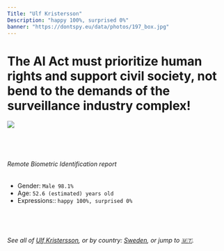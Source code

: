 ```yaml
---
Title: "Ulf Kristersson"
Description: "happy 100%, surprised 0%"
banner: "https://dontspy.eu/data/photos/197_box.jpg"
---
```


# The AI Act must prioritize human rights and support civil society, not bend to the demands of the surveillance industry complex!

<link rel="stylesheet" type="text/css" href="/css/blog.css" />

<div class="is-fake" hidden>

_This image is **clearly fake**_, yet we [continue to collect them because the AI Act negotiations](/blog/why-deepfake/) are heading in a direction that will only make people's lives more complicated. For a more in-depth explanation, read: [Double threat: why losing the battle against Face Biometrics would fuel the proliferation of deepfakes](/blog/the-dual-threat-how-losing-the-biometric-battle-fuels-deepfake-proliferation/).


</div>

<!-- <img src="https://dontspy.eu/data/photos/54_box.jpg" /> -->
<img src="https://dontspy.eu/data/photos/197_box.jpg" />

## <br>

###### Remote Biometric Identification report

* <span class="label">Gender:</span> `Male 98.1%`
* <span class="label">Age:</span> `52.6 (estimated) years old`
* <span class="label">Expressions::</span> `happy 100%, surprised 0%`

## <br>

###### See all of [Ulf Kristersson](/policymaker#Ulf%20Kristersson), or by country: [Sweden](/country#Sweden), or jump to [🇲🇹](/x/46).

## <br>

